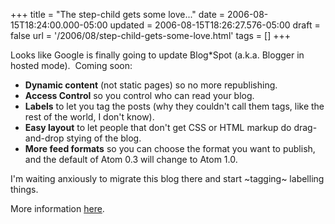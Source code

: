 +++
title = "The step-child gets some love..."
date = 2006-08-15T18:24:00.000-05:00
updated = 2006-08-15T18:26:27.576-05:00
draft = false
url = '/2006/08/step-child-gets-some-love.html'
tags = []
+++

Looks like Google is finally going to update Blog\*Spot (a.k.a. Blogger in hosted mode).  Coming soon:

*   **Dynamic content** (not static pages) so no more republishing.
*   **Access Control** so you control who can read your blog.
*   **Labels** to let you tag the posts (why they couldn't call them tags, like the rest of the world, I don't know).
*   **Easy layout** to let people that don't get CSS or HTML markup do drag-and-drop stying of the blog.
*   **More feed formats** so you can choose the format you want to publish, and the default of Atom 0.3 will change to Atom 1.0.

I'm waiting anxiously to migrate this blog there and start ~tagging~ labelling things.

More information [here](http://googlesystem.blogspot.com/2006/08/new-blogger.html).
